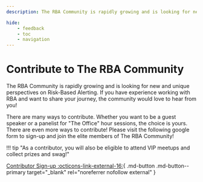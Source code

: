 ```yaml
---
description: The RBA Community is rapidly growing and is looking for new and unique perspectives on Risk-Based Alerting. If you have experience working with RBA and want to share your journey, the community would love to hear from you!

hide:
    - feedback
    - toc
    - navigation
---
```


# Contribute to The RBA Community

The RBA Community is rapidly growing and is looking for new and unique perspectives on Risk-Based Alerting. If you have experience working with RBA and want to share your journey, the community would love to hear from you!

There are many ways to contribute. Whether you want to be a guest speaker or a panelist for "The Office" hour sessions, the choice is yours. There are even more ways to contribute! Please visit the following google form to sign-up and join the elite members of The RBA Community!

!!! tip "As a contributor, you will also be eligible to attend VIP meetups and collect prizes and swag!"

[Contributor Sign-up :octicons-link-external-16:](https://forms.gle/ig7o7THxeu7D8anv9 "Sign-up to become a contributor of The RBA Community"){ .md-button .md-button--primary target="_blank" rel="noreferrer nofollow external" }